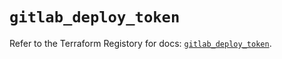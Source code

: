 # `gitlab_deploy_token`

Refer to the Terraform Registory for docs: [`gitlab_deploy_token`](https://registry.terraform.io/providers/gitlabhq/gitlab/16.7.0/docs/resources/deploy_token).
